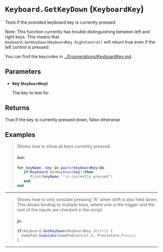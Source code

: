 # `Keyboard.GetKeyDown` (`KeyboardKey`)


Tests if the provided keyboard key is currently pressed.

Note: This function currently has trouble distinguishing between left and right keys. This means that `Keyboard.GetKeyDown(KeyboardKey.RightControl)` will return true even if the left control is pressed.

You can find the keycodes in [../Enumerations/KeyboardKey.md](../Enumerations/KeyboardKey.md) .


## Parameters

* **key (`KeyboardKey`)** 

	The key to test for

## Returns

True if the key is currently pressed down, false otherwise
## Examples

> Shows how to show all keys currently pressed.
> 
> #### _lua_:
> ```lua
> for keyName, key in pairs(KeyboardKey)do
>    if(Keyboard.GetKeyDown(key))then
>       Print(keyName, "is currently pressed")
>    end
> end
> ```
---

> Shows how to only simulate pressing "A" when shift is also held down. This allows binding to multiple keys, where one is the trigger and the rest of the inputs are checked in the script.
> 
> #### _js_:
> ```js
> if(Keyboard.GetKeyDown(KeyboardKey.Shift)) {
>   GamePad.Simulate(GamePadControl.A, PressState.Press);
> }
> ```
---